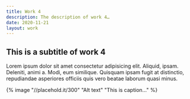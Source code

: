 ```yaml
---
title: Work 4
description: The description of work 4…
date: 2020-11-21
layout: work
---
```


## This is a subtitle of work 4

Lorem ipsum dolor sit amet consectetur adipisicing elit. Aliquid, ipsam. Deleniti, animi a. Modi, eum similique. Quisquam ipsam fugit at distinctio, repudiandae asperiores officiis quis vero beatae laborum quasi minus.

{% image "//placehold.it/300" "Alt text" "This is caption…" %}